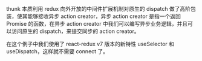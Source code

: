 thunk 本质利用 redux 向外开放的中间件扩展机制对原生的 dispatch 做了高阶包装，使其能够接收异步 action creator，异步 action creator 是指一个返回 Promise 的函数，在异步 action creator 中我们可以编写异步业务逻辑，并且可以访问原生的 dispatch，来提交同步的 action creator。

在这个例子中我们使用了 react-redux v7 版本的新特性 useSelector 和 useDispatch，这样就不需要 connect 了。
